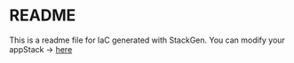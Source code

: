 # README
This is a readme file for IaC generated with StackGen.
You can modify your appStack -> [here](http://main.dev.stackgen.com/appstacks/0b659479-4feb-491e-ad64-f9d979f8484d)
